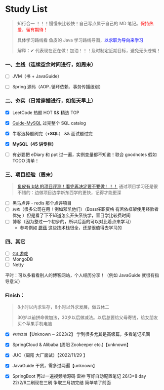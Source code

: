 # Study List

> 知行合一 ！！！慢慢来比较快！自己写点属于自己的 MD 笔记。<font color=red>保持热爱，留有期待！</font>
>
> 具体学习路线看 鱼皮的 Java 学习路线导图，<font color=blue>以求职为导向来学习</font>
>
> 解释：✔ 代表现在正在做！加油！！！及时制定近期目标，避免无头苍蝇！

### 一、主线（连续空余时间进行，如周末）

- [ ] JVM（书 + JavaGuide）
- [ ] Spring 源码（AOP..循环依赖、事务传播级别）



### 二、夯实（日常穿插进行，如每天早上）

- [x] LeetCode 热题 HOT && 精选 TOP
- [x] [Guide-MySQL](https://javaguide.cn/database/sql/sql-syntax-summary.html) 过完整个 SQL catalog
- [x] 牛客选择题刷完（**+SQL**） && 面试题过完
- [x] **MySQL（45 讲专栏）**
- [ ] 有必要把 eDiary 和 ppt 过一遍，实例变量都不知道！联合 goodnotes 假如 TODO 清单！



### 三、项目经验（周末）

> [鱼皮有 b站 的项目评测！看完再决定要不要做！！！](https://www.bilibili.com/video/BV1PG4y1s7io/?spm_id_from=333.788&vd_source=0f3bf62c50d57c4a7d85b89b4d2633e0)
> 通过项目学习还是很不错的：边做项目边学新东西学的更快，记得才能更深

- [ ] 黑马点评 - redis 那个点评项目
- [ ] `若依`（很多公司在用！例如邓凯他们）（Boss任职资格 有若依框架使用经验者优先 ）但是看了下不知道怎么开头系统学，盲目学比较费时间
- [ ] 博客（因为整过一个初步的，所以后面的可以对比着点来学习）
  * 参考例如 [蘑菇](https://gitee.com/moxi159753/mogu_blog_v2) 这些技术栈很全，还是很值得去学习的



### 四、其它

- [ ] [Git 游戏](https://oschina.gitee.io/learn-git-branching/)
- [ ] MongoDB
- [ ] Netty

平时：可以多看看别人的博客网站，个人经历分享！（例如 JavaGuide 就很有指导意义）







### Finish：

> 8小时以内求生存，8小时以外求发展，做五休二
>
> 30岁以前拼命做加法，30岁以后做减法。以后总要给父母寄钱，给女朋友买个苹果手机电脑

- [x] `谷粒商城`【Unknown ~ 2023/2】 学到很多尤其是高级篇，多看笔记巩固
- [x] SpringCloud & Alibaba (周阳 Zookeeper etc.)【unknown】
- [x] JUC（周阳 大厂面试）【2022/11/29 】
- [x] JavaGuide 干货，需多过两遍【unknown】
- [x] SpringBoot 再过一遍视频啃源码 雷神  写好自动配置笔记   26/3=8 day  22/2/6二刷现在三刷   争取三月初完结   简单啃了前面

